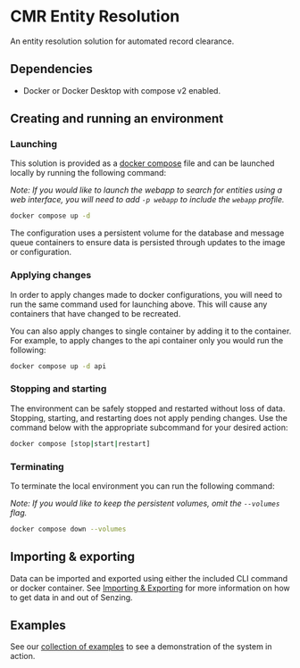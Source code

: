 # CMR Entity Resolution

An entity resolution solution for automated record clearance.

## Dependencies

- Docker or Docker Desktop with compose v2 enabled.

## Creating and running an environment

### Launching

This solution is provided as a [docker compose][docker-compose] file and can be
launched locally by running the following command:

*Note: If you would like to launch the webapp to search for entities using a web
interface, you will need to add `-p webapp` to include the `webapp` profile.*

```bash
docker compose up -d
```

The configuration uses a persistent volume for the database and message queue
containers to ensure data is persisted through updates to the image or
configuration.

### Applying changes

In order to apply changes made to docker configurations, you will need to run the
same command used for launching above. This will cause any containers that have
changed to be recreated.

You can also apply changes to single container by adding it to the container.
For example, to apply changes to the api container only you would run the
following:

```bash
docker compose up -d api
```

### Stopping and starting

The environment can be safely stopped and restarted without loss of data.
Stopping, starting, and restarting does not apply pending changes. Use the
command below with the appropriate subcommand for your desired action:

```bash
docker compose [stop|start|restart]
```

### Terminating

To terminate the local environment you can run the following command:

*Note: If you would like to keep the persistent volumes, omit the `--volumes`
flag.*

```bash
docker compose down --volumes
```

## Importing & exporting

Data can be imported and exported using either the included CLI command or
docker container. See [Importing & Exporting][import-export] for more
information on how to get data in and out of Senzing.

## Examples

See our [collection of examples][examples] to see a demonstration of the system
in action.

[docker-compose]: https://docs.docker.com/compose/
[entity-spec]: https://senzing.zendesk.com/hc/en-us/articles/231925448-Generic-Entity-Specification-Data-Mapping
[examples]: docs/examples.md
[import-export]: docs/importing-exporting.md
